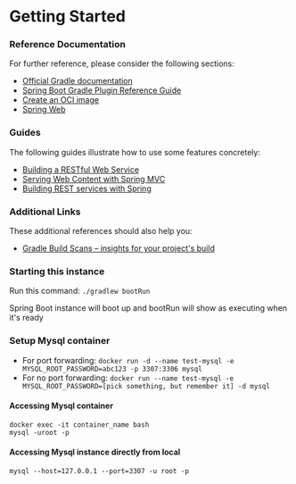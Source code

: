 # Getting Started

### Reference Documentation
For further reference, please consider the following sections:

* [Official Gradle documentation](https://docs.gradle.org)
* [Spring Boot Gradle Plugin Reference Guide](https://docs.spring.io/spring-boot/3.4.3/gradle-plugin)
* [Create an OCI image](https://docs.spring.io/spring-boot/3.4.3/gradle-plugin/packaging-oci-image.html)
* [Spring Web](https://docs.spring.io/spring-boot/3.4.3/reference/web/servlet.html)

### Guides
The following guides illustrate how to use some features concretely:

* [Building a RESTful Web Service](https://spring.io/guides/gs/rest-service/)
* [Serving Web Content with Spring MVC](https://spring.io/guides/gs/serving-web-content/)
* [Building REST services with Spring](https://spring.io/guides/tutorials/rest/)

### Additional Links
These additional references should also help you:

* [Gradle Build Scans – insights for your project's build](https://scans.gradle.com#gradle)

### Starting this instance
Run this command:
`./gradlew bootRun`

Spring Boot instance will boot up and bootRun will show as executing when it's ready

### Setup Mysql container

* For port forwarding:
`docker run -d --name test-mysql -e MYSQL_ROOT_PASSWORD=abc123 -p 3307:3306 mysql`
* For no port forwarding:
`docker run --name test-mysql -e MYSQL_ROOT_PASSWORD=[pick something, but remember it] -d mysql`

#### Accessing Mysql container

```
docker exec -it container_name bash
mysql -uroot -p
```

#### Accessing Mysql instance directly from local

```
mysql --host=127.0.0.1 --port=3307 -u root -p
```
